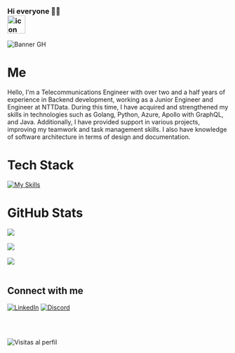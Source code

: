 ### Hi everyone 👋🏻 <div style="display: flex; align-items: flex-start;"><img src="https://techstack-generator.vercel.app/github-icon.svg" alt="icon" width="41" height="41" /></div>

![Banner GH](https://github.com/Gjiroto/UserDocuments/blob/main/1708287648821.jpeg)

#  Me 
Hello, I'm a Telecommunications Engineer with over two and a half years of experience in Backend development, working as a Junior Engineer and Engineer at NTTData. During this time, I have acquired and strengthened my skills in technologies such as Golang, Python, Azure, Apollo with GraphQL, and Java. Additionally, I have provided support in various projects, improving my teamwork and task management skills. I also have knowledge of software architecture in terms of design and documentation.<br>




#  Tech Stack

[![My Skills](https://skillicons.dev/icons?i=git,github,apollo,graphql,azure,docker,go,java,linux,mysql,postman,py,spring,vim,vscode )](https://skillicons.dev)
<br>

# GitHub Stats
![](https://github-readme-stats.vercel.app/api?username=gjiroto&theme=blueberry&hide_border=false&include_all_commits=false&count_private=false)
<br/>
<br/>
![](https://github-readme-streak-stats.herokuapp.com/?user=gjiroto&theme=blueberry&hide_border=false)
<br/>
<br/>
![](https://github-readme-stats.vercel.app/api/top-langs/?username=gjiroto&theme=blueberry&hide_border=false&include_all_commits=false&count_private=false&layout=compact)
<br/>
<br/>

##  Connect with me
[![LinkedIn](https://img.shields.io/badge/LinkedIn-%230077B5.svg?logo=linkedin&logoColor=white)](www.linkedin.com/in/kevin-santiago-gonzález-sotelo-21ba33187) 
[![Discord](https://img.shields.io/badge/Discord-%237289DA.svg?logo=discord&logoColor=white)](http://Discordapp.com/users/22401900167401) 

<br/>
<br/>

![Visitas al perfil](https://komarev.com/ghpvc/?username=gjiroto)
